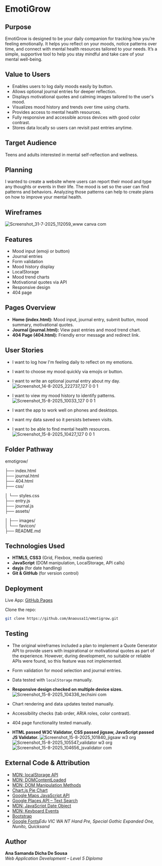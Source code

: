 # EmotiGrow


## Purpose

EmotiGrow is designed to be your daily companion for tracking how you’re feeling emotionally. It helps you reflect on your moods, notice patterns over time, and connect with mental health resources tailored to your needs. It’s a simple, supportive tool to help you stay mindful and take care of your mental well-being.

## Value to Users

- Enables users to log daily moods easily by button.
- Allows optional journal entries for deeper reflection.
- Displays motivational quotes and calming images tailored to the user's mood.
- Visualizes mood history and trends over time using charts.
- Provides access to mental health resources.
- Fully responsive and accessible across devices with good color contrast.
- Stores data locally so users can revisit past entries anytime.

## Target Audience

Teens and adults interested in mental self-reflection and wellness.

## Planning

I wanted to create a website where users can report their mood and type any thoughts or events in their life. The mood is set so the user can find patterns and behaviors. Analyzing those patterns can help to create plans on how to improve your mental health.

## Wireframes

![Screenshot_31-7-2025_112059_www canva com](https://github.com/user-attachments/assets/72039a9d-35b4-4bbd-bba0-5c85a72a89a8)


## Features

- Mood input (emoji or button)
- Journal entries
- Form validation
- Mood history display
- LocalStorage 
- Mood trend charts
- Motivational quotes via API
- Responsive design
- 404 page

## Pages Overview

- **Home (index.html):** Mood input, journal entry, submit button, mood summary, motivational quotes.
- **Journal (journal.html):** View past entries and mood trend chart.
- **404 Page (404.html):** Friendly error message and redirect link.

## User Stories

- I want to log how I'm feeling daily to reflect on my emotions.
- I want to choose my mood quickly via emojis or button.
- I want to write an optional journal entry about my day.
 ![Screenshot_14-8-2025_222737_127 0 0 1](https://github.com/user-attachments/assets/313e1dbd-948e-40df-bc18-ca1660a10a0e)

- I want to view my mood history to identify patterns.
 ![Screenshot_15-8-2025_10033_127 0 0 1](https://github.com/user-attachments/assets/7ca1623e-70fe-4420-984e-f3851ca1de60)

- I want the app to work well on phones and desktops.
- I want my data saved so it persists between visits.
- I want to be able to find mental health resources.
![Screenshot_15-8-2025_10427_127 0 0 1](https://github.com/user-attachments/assets/eb40b032-2781-4dfa-beae-48ac22d6fb6c)

## Folder Pathway

emotigrow/

├── index.html           
├── journal.html         
├── 404.html             
├── css/

│   └── styles.css       
├── entry.js           
├── journal.js    
├── assets/

│   ├── images/          
│   └── favicon/           
├── README.md            
            


## Technologies Used

- **HTML5, CSS3** (Grid, Flexbox, media queries)
- **JavaScript** (DOM manipulation, LocalStorage, API calls)
- **dayjs** (for date handling)
- **Git & GitHub** (for version control)

## Deployment

Live App: [GitHub Pages](https://github.com/Anaousa11/emotigrow)

Clone the repo:
```bash
git clone https://github.com/Anaousa11/emotigrow.git
```
## Testing

- The original wireframes included a plan to implement a Quote Generator API to provide users with inspirational or motivational quotes as part of the experience. However, during development, no suitable or reliable APIs were found, so this feature was not implemented.
- Form validation for mood selection and journal entries.
- Data tested with `localStorage` manually.
- **Responsive design checked on multiple device sizes.**
![Screenshot_15-8-2025_104336_techsini com](https://github.com/user-attachments/assets/7e70bd56-db67-42dd-b02c-102c8179a936)

- Chart rendering and data updates tested manually.
- Accessibility checks (tab order, ARIA roles, color contrast).
- 404 page functionality tested manually.
-  **HTML passed W3C Validator, CSS passed jigsaw, JavaScript passed JS Validator.**
![Screenshot_15-8-2025_101840_jigsaw w3 org](https://github.com/user-attachments/assets/e4471900-dd93-4637-af7b-70fac6d9a941)
![Screenshot_15-8-2025_105547_validator w3 org](https://github.com/user-attachments/assets/df638bfb-ff92-4122-9d9a-169d0dc3eff4)
![Screenshot_15-8-2025_104656_jsvalidator com](https://github.com/user-attachments/assets/0a43ab9d-d5bb-4e52-926b-418cb12e8a6e)

## External Code & Attribution


- [MDN: localStorage API](https://developer.mozilla.org/en-US/docs/Web/API/Window/localStorage)
- [MDN: DOMContentLoaded](https://developer.mozilla.org/en-US/docs/Web/API/Document/DOMContentLoaded_event)
- [MDN: DOM Manipulation Methods](https://developer.mozilla.org/en-US/docs/Web/API/Document/getElementById)
- [Chart.js Pie Chart](https://www.chartjs.org/docs/latest/charts/doughnut.html)
- [Google Maps JavaScript API](https://developers.google.com/maps/documentation/javascript/overview)
- [Google Places API – Text Search](https://developers.google.com/maps/documentation/places/web-service/search)
- [MDN: JavaScript Date Object](https://developer.mozilla.org/en-US/docs/Web/JavaScript/Reference/Global_Objects/Date)
- [MDN: Keyboard Events](https://developer.mozilla.org/en-US/docs/Web/API/Element/keypress_event)
- [Bootstrap](https://getbootstrap.com/docs/5.3/getting-started/introduction/)
- [Google Fonts](https://fonts.google.com/)*Edu VIC WA NT Hand Pre, Special Gothic Expanded One, Nunito, Quicksand*

## Author

**Ana Samanda Dicha De Sousa**  
*Web Application Development – Level 5 Diploma*
